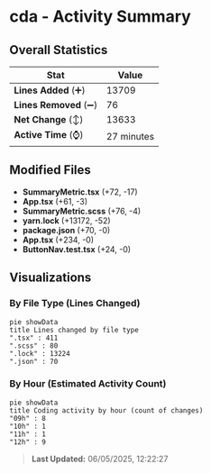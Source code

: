 # cda - Activity Summary 

## Overall Statistics

| Stat                   | Value                                                             |
| ---------------------- | ----------------------------------------------------------------- |
| **Lines Added** (➕)   | 13709                                          |
| **Lines Removed** (➖) | 76                                        |
| **Net Change** (↕)    | 13633                |
| **Active Time** (⌚)   | 27 minutes |


## Modified Files
- **SummaryMetric.tsx** (+72, -17)
- **App.tsx** (+61, -3)
- **SummaryMetric.scss** (+76, -4)
- **yarn.lock** (+13172, -52)
- **package.json** (+70, -0)
- **App.tsx** (+234, -0)
- **ButtonNav.test.tsx** (+24, -0)

## Visualizations

### By File Type (Lines Changed)

```mermaid
pie showData
title Lines changed by file type
".tsx" : 411
".scss" : 80
".lock" : 13224
".json" : 70
```

### By Hour (Estimated Activity Count)

```mermaid
pie showData
title Coding activity by hour (count of changes)
"09h" : 8
"10h" : 1
"11h" : 1
"12h" : 9
```


> **Last Updated:** 06/05/2025, 12:22:27
